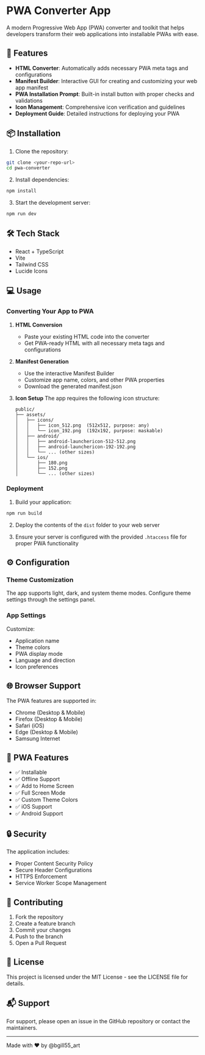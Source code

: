 # PWA Converter App

A modern Progressive Web App (PWA) converter and toolkit that helps developers transform their web applications into installable PWAs with ease.

## 🚀 Features

- **HTML Converter**: Automatically adds necessary PWA meta tags and configurations
- **Manifest Builder**: Interactive GUI for creating and customizing your web app manifest
- **PWA Installation Prompt**: Built-in install button with proper checks and validations
- **Icon Management**: Comprehensive icon verification and guidelines
- **Deployment Guide**: Detailed instructions for deploying your PWA

## 📦 Installation

1. Clone the repository:
```bash
git clone <your-repo-url>
cd pwa-converter
```

2. Install dependencies:
```bash
npm install
```

3. Start the development server:
```bash
npm run dev
```

## 🛠️ Tech Stack

- React + TypeScript
- Vite
- Tailwind CSS
- Lucide Icons

## 💻 Usage

### Converting Your App to PWA

1. **HTML Conversion**
   - Paste your existing HTML code into the converter
   - Get PWA-ready HTML with all necessary meta tags and configurations

2. **Manifest Generation**
   - Use the interactive Manifest Builder
   - Customize app name, colors, and other PWA properties
   - Download the generated manifest.json

3. **Icon Setup**
   The app requires the following icon structure:
   ```
   public/
   ├── assets/
   │   ├── icons/
   │   │   ├── icon_512.png  (512x512, purpose: any)
   │   │   └── icon_192.png  (192x192, purpose: maskable)
   │   ├── android/
   │   │   ├── android-launchericon-512-512.png
   │   │   ├── android-launchericon-192-192.png
   │   │   └── ... (other sizes)
   │   └── ios/
   │       ├── 180.png
   │       ├── 152.png
   │       └── ... (other sizes)
   ```

### Deployment

1. Build your application:
```bash
npm run build
```

2. Deploy the contents of the `dist` folder to your web server

3. Ensure your server is configured with the provided `.htaccess` file for proper PWA functionality

## ⚙️ Configuration

### Theme Customization
The app supports light, dark, and system theme modes. Configure theme settings through the settings panel.

### App Settings
Customize:
- Application name
- Theme colors
- PWA display mode
- Language and direction
- Icon preferences

## 🌐 Browser Support

The PWA features are supported in:
- Chrome (Desktop & Mobile)
- Firefox (Desktop & Mobile)
- Safari (iOS)
- Edge (Desktop & Mobile)
- Samsung Internet

## 📱 PWA Features

- ✅ Installable
- ✅ Offline Support
- ✅ Add to Home Screen
- ✅ Full Screen Mode
- ✅ Custom Theme Colors
- ✅ iOS Support
- ✅ Android Support

## 🔒 Security

The application includes:
- Proper Content Security Policy
- Secure Header Configurations
- HTTPS Enforcement
- Service Worker Scope Management

## 🤝 Contributing

1. Fork the repository
2. Create a feature branch
3. Commit your changes
4. Push to the branch
5. Open a Pull Request

## 📄 License

This project is licensed under the MIT License - see the LICENSE file for details.

## 📬 Support

For support, please open an issue in the GitHub repository or contact the maintainers.

---

Made with ❤️ by @bgill55_art

